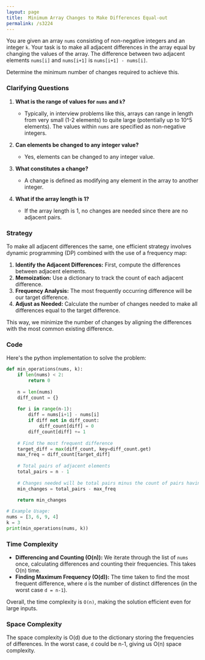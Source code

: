 ```yaml
---
layout: page
title:  Minimum Array Changes to Make Differences Equal-out
permalink: /s3224
---
```


You are given an array `nums` consisting of non-negative integers and an integer `k`. Your task is to make all adjacent differences in the array equal by changing the values of the array. The difference between two adjacent elements `nums[i]` and `nums[i+1]` is `nums[i+1] - nums[i]`.

Determine the minimum number of changes required to achieve this.

### Clarifying Questions

1. **What is the range of values for `nums` and `k`?**
   - Typically, in interview problems like this, arrays can range in length from very small (1-2 elements) to quite large (potentially up to 10^5 elements). The values within `nums` are specified as non-negative integers.

2. **Can elements be changed to any integer value?**
   - Yes, elements can be changed to any integer value.

3. **What constitutes a change?**
   - A change is defined as modifying any element in the array to another integer.

4. **What if the array length is 1?**
   - If the array length is 1, no changes are needed since there are no adjacent pairs.

### Strategy

To make all adjacent differences the same, one efficient strategy involves dynamic programming (DP) combined with the use of a frequency map:

1. **Identify the Adjacent Differences:** First, compute the differences between adjacent elements.
2. **Memoization:** Use a dictionary to track the count of each adjacent difference.
3. **Frequency Analysis:** The most frequently occurring difference will be our target difference.
4. **Adjust as Needed:** Calculate the number of changes needed to make all differences equal to the target difference.

This way, we minimize the number of changes by aligning the differences with the most common existing difference.

### Code

Here's the python implementation to solve the problem:

```python
def min_operations(nums, k):
    if len(nums) < 2:
        return 0
    
    n = len(nums)
    diff_count = {}
    
    for i in range(n-1):
        diff = nums[i+1] - nums[i]
        if diff not in diff_count:
            diff_count[diff] = 0
        diff_count[diff] += 1
    
    # Find the most frequent difference
    target_diff = max(diff_count, key=diff_count.get)
    max_freq = diff_count[target_diff]
    
    # Total pairs of adjacent elements
    total_pairs = n - 1
    
    # Changes needed will be total pairs minus the count of pairs having the target difference
    min_changes = total_pairs - max_freq
    
    return min_changes

# Example Usage:
nums = [3, 6, 9, 4]
k = 3
print(min_operations(nums, k))
```

### Time Complexity

- **Differencing and Counting (O(n)):** We iterate through the list of `nums` once, calculating differences and counting their frequencies. This takes O(n) time.
- **Finding Maximum Frequency (O(d)):** The time taken to find the most frequent difference, where `d` is the number of distinct differences (in the worst case `d = n-1`).

Overall, the time complexity is `O(n)`, making the solution efficient even for large inputs.

### Space Complexity

The space complexity is O(d) due to the dictionary storing the frequencies of differences. In the worst case, `d` could be n-1, giving us O(n) space complexity.